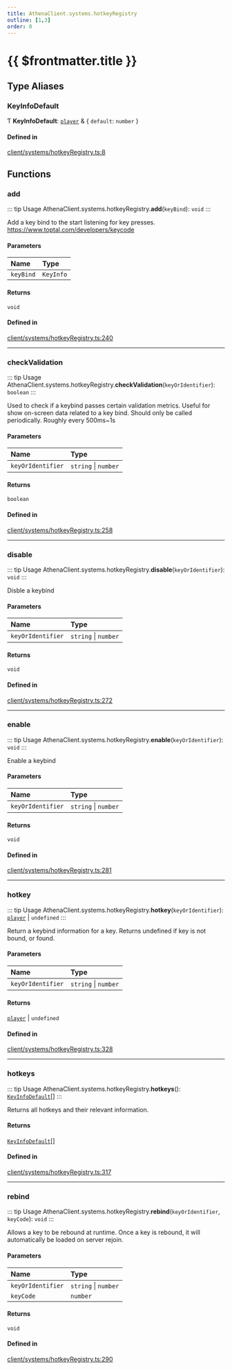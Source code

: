 ```yaml
---
title: AthenaClient.systems.hotkeyRegistry
outline: [1,3]
order: 0
---
```


# {{ $frontmatter.title }}


## Type Aliases

### KeyInfoDefault

Ƭ **KeyInfoDefault**: [`player`](server_config.md#player) & { `default`: `number`  }

#### Defined in

[client/systems/hotkeyRegistry.ts:8](https://github.com/Stuyk/altv-athena/blob/e4e897f/src/core/client/systems/hotkeyRegistry.ts#L8)

## Functions

### add

::: tip Usage
AthenaClient.systems.hotkeyRegistry.**add**(`keyBind`): `void`
:::

Add a key bind to the start listening for key presses.
https://www.toptal.com/developers/keycode

#### Parameters

| Name | Type |
| :------ | :------ |
| `keyBind` | `KeyInfo` |

#### Returns

`void`

#### Defined in

[client/systems/hotkeyRegistry.ts:240](https://github.com/Stuyk/altv-athena/blob/e4e897f/src/core/client/systems/hotkeyRegistry.ts#L240)

___

### checkValidation

::: tip Usage
AthenaClient.systems.hotkeyRegistry.**checkValidation**(`keyOrIdentifier`): `boolean`
:::

Used to check if a keybind passes certain validation metrics.
Useful for show on-screen data related to a key bind.
Should only be called periodically. Roughly every 500ms~1s

#### Parameters

| Name | Type |
| :------ | :------ |
| `keyOrIdentifier` | `string` \| `number` |

#### Returns

`boolean`

#### Defined in

[client/systems/hotkeyRegistry.ts:258](https://github.com/Stuyk/altv-athena/blob/e4e897f/src/core/client/systems/hotkeyRegistry.ts#L258)

___

### disable

::: tip Usage
AthenaClient.systems.hotkeyRegistry.**disable**(`keyOrIdentifier`): `void`
:::

Disble a keybind

#### Parameters

| Name | Type |
| :------ | :------ |
| `keyOrIdentifier` | `string` \| `number` |

#### Returns

`void`

#### Defined in

[client/systems/hotkeyRegistry.ts:272](https://github.com/Stuyk/altv-athena/blob/e4e897f/src/core/client/systems/hotkeyRegistry.ts#L272)

___

### enable

::: tip Usage
AthenaClient.systems.hotkeyRegistry.**enable**(`keyOrIdentifier`): `void`
:::

Enable a keybind

#### Parameters

| Name | Type |
| :------ | :------ |
| `keyOrIdentifier` | `string` \| `number` |

#### Returns

`void`

#### Defined in

[client/systems/hotkeyRegistry.ts:281](https://github.com/Stuyk/altv-athena/blob/e4e897f/src/core/client/systems/hotkeyRegistry.ts#L281)

___

### hotkey

::: tip Usage
AthenaClient.systems.hotkeyRegistry.**hotkey**(`keyOrIdentifier`): [`player`](server_config.md#player) \| `undefined`
:::

Return a keybind information for a key.
Returns undefined if key is not bound, or found.

#### Parameters

| Name | Type |
| :------ | :------ |
| `keyOrIdentifier` | `string` \| `number` |

#### Returns

[`player`](server_config.md#player) \| `undefined`

#### Defined in

[client/systems/hotkeyRegistry.ts:328](https://github.com/Stuyk/altv-athena/blob/e4e897f/src/core/client/systems/hotkeyRegistry.ts#L328)

___

### hotkeys

::: tip Usage
AthenaClient.systems.hotkeyRegistry.**hotkeys**(): [`KeyInfoDefault`](client_systems_hotkeyRegistry.md#KeyInfoDefault)[]
:::

Returns all hotkeys and their relevant information.

#### Returns

[`KeyInfoDefault`](client_systems_hotkeyRegistry.md#KeyInfoDefault)[]

#### Defined in

[client/systems/hotkeyRegistry.ts:317](https://github.com/Stuyk/altv-athena/blob/e4e897f/src/core/client/systems/hotkeyRegistry.ts#L317)

___

### rebind

::: tip Usage
AthenaClient.systems.hotkeyRegistry.**rebind**(`keyOrIdentifier`, `keyCode`): `void`
:::

Allows a key to be rebound at runtime.
Once a key is rebound, it will automatically be loaded on server rejoin.

#### Parameters

| Name | Type |
| :------ | :------ |
| `keyOrIdentifier` | `string` \| `number` |
| `keyCode` | `number` |

#### Returns

`void`

#### Defined in

[client/systems/hotkeyRegistry.ts:290](https://github.com/Stuyk/altv-athena/blob/e4e897f/src/core/client/systems/hotkeyRegistry.ts#L290)
